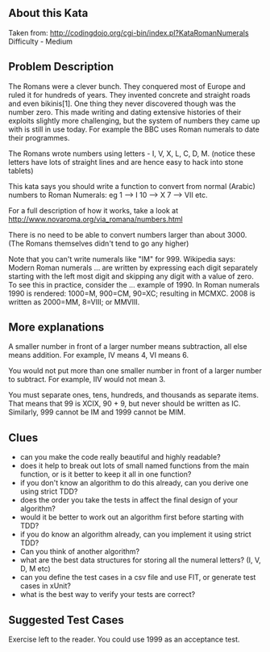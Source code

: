 ## About this Kata
Taken from: http://codingdojo.org/cgi-bin/index.pl?KataRomanNumerals
Difficulty - Medium

## Problem Description

The Romans were a clever bunch. They conquered most of Europe and ruled it for hundreds of years. They invented concrete and straight roads and even bikinis[1]. One thing they never discovered though was the number zero. This made writing and dating extensive histories of their exploits slightly more challenging, but the system of numbers they came up with is still in use today. For example the BBC uses Roman numerals to date their programmes.

The Romans wrote numbers using letters - I, V, X, L, C, D, M. (notice these letters have lots of straight lines and are hence easy to hack into stone tablets)

This kata says you should write a function to convert from normal (Arabic) numbers to Roman Numerals: eg
  1 --> I
  10 --> X
  7 --> VII
  etc.

For a full description of how it works, take a look at http://www.novaroma.org/via_romana/numbers.html

There is no need to be able to convert numbers larger than about 3000. (The Romans themselves didn't tend to go any higher)

Note that you can't write numerals like "IM" for 999. Wikipedia says: Modern Roman numerals ... are written by expressing each digit separately starting with the left most digit and skipping any digit with a value of zero. To see this in practice, consider the ... example of 1990. In Roman numerals 1990 is rendered: 1000=M, 900=CM, 90=XC; resulting in MCMXC. 2008 is written as 2000=MM, 8=VIII; or MMVIII.

## More explanations

A smaller number in front of a larger number means subtraction, all else means addition. For example, IV means 4, VI means 6.

You would not put more than one smaller number in front of a larger number to subtract. For example, IIV would not mean 3.

You must separate ones, tens, hundreds, and thousands as separate items. That means that 99 is XCIX, 90 + 9, but never should be written as IC. Similarly, 999 cannot be IM and 1999 cannot be MIM.

## Clues

- can you make the code really beautiful and highly readable?
- does it help to break out lots of small named functions from the main function, or is it better to keep it all in one function?
- if you don't know an algorithm to do this already, can you derive one using strict TDD?
- does the order you take the tests in affect the final design of your algorithm?
- would it be better to work out an algorithm first before starting with TDD?
- if you do know an algorithm already, can you implement it using strict TDD?
- Can you think of another algorithm?
- what are the best data structures for storing all the numeral letters? (I, V, D, M etc)
- can you define the test cases in a csv file and use FIT, or generate test cases in xUnit?
- what is the best way to verify your tests are correct?

## Suggested Test Cases

Exercise left to the reader. You could use 1999 as an acceptance test.
